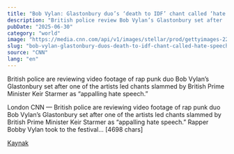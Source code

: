 ```yaml
---
title: "Bob Vylan: Glastonbury duo’s ‘death to IDF’ chant called ‘hate speech’ by Starmer"
description: "British police review Bob Vylan’s Glastonbury set after ‘death to IDF’ chant controversy."
pubDate: "2025-06-30"
category: "world"
image: "https://media.cnn.com/api/v1/images/stellar/prod/gettyimages-2222667403.jpg?c=16x9&q=w_800,c_fill"
slug: "bob-vylan-glastonbury-duos-death-to-idf-chant-called-hate-speech-by-starmer"
source: "CNN"
lang: "en"
---
```


British police are reviewing video footage of rap punk duo Bob Vylan’s Glastonbury set after one of the artists led chants slammed by British Prime Minister Keir Starmer as “appalling hate speech.”

London CNN —
British police are reviewing video footage of rap punk duo Bob Vylan’s Glastonbury set after one of the artists led chants slammed by British Prime Minister Keir Starmer as “appalling hate speech.”
Rapper Bobby Vylan took to the festival... [4698 chars]

[Kaynak](https://edition.cnn.com/2025/06/29/uk/glastonbury-bob-vylan-kneecap-uk-police-intl)
